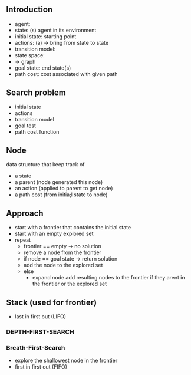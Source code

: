 

## Introduction
- agent: 
- state: (s) agent in its environment
- initial state: starting point
- actions: (a) -> bring from state to state
- transition model:
- state space: 
-   -> graph
- goal state: end state(s)
- path cost: cost associated with given path

## Search problem
- initial state
- actions
- transition model
- goal test
- path cost function

## Node
data structure that keep track of
- a state
- a parent (node generated this node)
- an action (applied to parent to get node)
- a path cost (from initia;l state to node)

## Approach
- start with a frontier that contains the initial state
- start with an empty explored set
- repeat
    - frontier == empty -> no solution
    - remove a node from the frontier
    - if node == goal state -> return solution
    - add the node to the explored set
    - else 
        - expand node add resulting nodes to the frontier if they arent in the frontier or the explored set
        
## Stack (used for frontier)
- last in first out (LIFO)

### DEPTH-FIRST-SEARCH

### Breath-First-Search
- explore the shallowest node in the frontier
- first in first out (FIFO)
